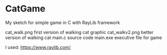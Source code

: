 # CatGame
My sketch for simple game in C with RayLib framework

cat_walk.png first version of walking cat graphic
cat_walkv2.png better version of walking cat
main.c source code
main.exe executive file for game

I used:
https://www.raylib.com/
